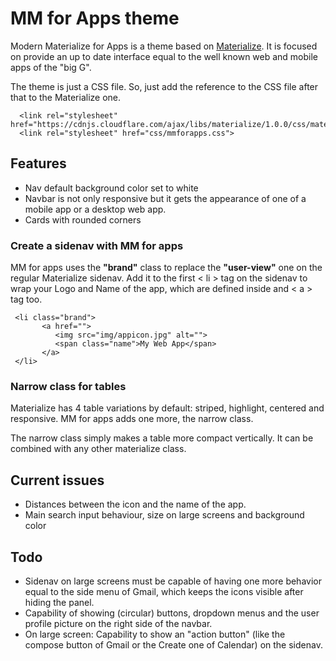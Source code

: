
# MM for Apps theme

Modern Materialize for Apps is a theme based on [Materialize](https://materializecss.com/). It is focused on provide an up to date interface equal to the well known web and mobile apps of the "big G".

The theme is just a CSS file. So, just add the reference to the CSS file after that to the Materialize one.

      <link rel="stylesheet" href="https://cdnjs.cloudflare.com/ajax/libs/materialize/1.0.0/css/materialize.min.css">  
      <link rel="stylesheet" href="css/mmforapps.css">

## Features
- Nav default background color set to white
- Navbar is not only responsive but it gets the appearance of one of a mobile app or a desktop web app.
- Cards with rounded corners

### Create a sidenav with MM for apps
MM for apps uses the **"brand"** class to replace the **"user-view"** one on the regular Materialize sidenav.
Add it to the first < li  > tag on the sidenav to wrap your Logo and Name of the app, which are defined inside and < a > tag too.


     <li class="brand">
           <a href="">
              <img src="img/appicon.jpg" alt="">
              <span class="name">My Web App</span>
           </a>
     </li>

### Narrow class for tables
Materialize has 4 table variations by default: striped, highlight, centered and responsive. MM for apps adds one more, the narrow class.

The narrow class simply makes a table more compact vertically. It can be combined with any other materialize class.

## Current issues
* Distances between the icon and the name of the app.
* Main search input behaviour, size on large screens and background color

## Todo
* Sidenav on large screens must be capable of having one more behavior equal to the side menu of Gmail, which keeps the icons visible after hiding the panel.
* Capability of showing (circular) buttons, dropdown menus and the user profile picture on the right side of the navbar.
* On large screen: Capability to show an "action button" (like the compose button of Gmail or the Create one of Calendar) on the sidenav.